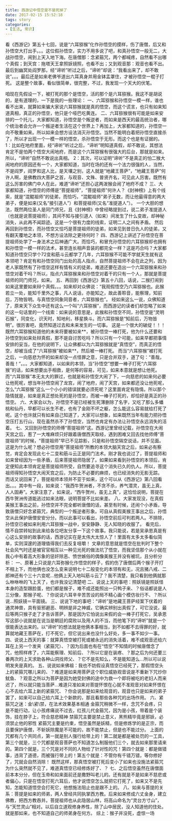 ```yaml
---
title: 西游记中悟空是不是死掉了
date: 2017-02-15 15:52:18
tags: story
categories:
- [生活, 常识]
---
```

看《西游记》第五十七回，说是“六耳猕猴”化作孙悟空的摸样，伤了唐僧，后又和孙悟空大打出手。。。这位假孙悟空，实力不用多说了吧，和真孙悟空一般无二，大战孙悟空，闹到上天入地下海。在唐僧那：念紧箍咒，两个都喊疼，自然看不出哪个真假；到天宫：拖塔天王拿照妖镜照，也看不出；又到观音那：观音也看不出。最后到幽冥处阎罗那，经“谛听”听过之后，“谛听”却说：“我看出来了，却不敢说”。。。最后还是如来老佛爷道出六耳真身并用金钵盂罩住，才被孙悟空一棍子打死。
这是整个故事，看似很简单，很完整，不过，我发现一个天大的伏笔。
<!--more-->
咱现在先假设一下，被打死的那个是悟空，活的那个是六耳猕猴。我这不是胡说的，是有道理的，一下是我的一些理论：
一、六耳猕猴和孙悟空一模一样，谁也看不出来，就算如来骗大家说六耳猕猴就是真的悟空，而这个谎言，也只有如来知道真相，真正的孙悟空，他只是个哑巴吃黄连。
二、六耳猕猴很有可能是如来安排的一个托儿，大家都知道，孙悟空是个叛逆者，而如来是西天的最高统治者，哪个统治者会允许一个叛逆者生活在这个世界上？再加上，大家都知道的，孙悟空一向不敬重如来。所以如来会想方设法消灭孙悟空。当然不能明白着把孙悟空直接杀了，所以才出现一个一模一样的悟空，杀孙悟空于无形。而这个也是有证据的。
1：比如在地府里面，经“谛听”听过之后，“谛听”明知道真假，却不敢说，其想法肯定不是怕两个悟空大闹地府，而是这个六耳猕猴有很强大的后台，那就是如来。所以，“谛听”自然不敢说出真相。
2：其次，可以证明“谛听”不是真正的怕二猴大闹地府的原因还有一个，大家都知道，当时在场的还有一个法力很强的人，当然，不是阎罗，阎罗和这人比，是天壤之别，这人就是“地藏王菩萨”，“地藏王菩萨”何许人啊，是佛教四大菩萨之首，与观音、文殊、普贤齐名，可见此人厉害。既然有这么厉害的佛门中人在此，难道“谛听”还担心这两泼猴会闹了地府不成？
三、大家都知道，孙悟空的师傅是“菩提祖师”，“菩提祖师”何许人？《封神榜》上有个线索，就是“混鲲祖师”的徒弟，而恰巧，“混鲲祖师”弟子无数，而让他最得意的两大弟子，便是如来(又名“接引道人”）和菩提祖师(又名“准提道人”）。
一个大胆的想法，既然两位圣人是同门师兄，且《封神榜》中曾经略提到过，说二弟子准提道人（也就是说菩提祖师），其间不知与接引道人（如来）间发生了什么变故，却神秘消失，从此再不闻踪迹。这是一个很有力度的线索，证明二人之间有矛盾。
然后再回到孙悟空，而孙悟空又恰巧是菩提祖师的徒弟，如来见到昔日仇人的徒弟，又有翻天覆地之本领，不想方设法除之更待何时？
四、西游记上讲述了孙悟空在菩提祖师处学了一身法术之后神通广大。而恰巧，和冒充孙悟空的六耳猕猴却也拥有和孙悟空一模一样的法术，甚至连长相声音装的都完全一样？这是巧合吗？大家都知道孙悟空只学个72变和筋斗云都学了几年，六耳猕猴不可能不学就天生就有这本领吧？肯定有和孙悟空同门出处的高人指点，自然菩提祖师不会在此之列，因为老人家既然有了孙悟空这样有情有义的徒弟，难道还要在造出一个六耳猕猴来和孙悟空对着干吗？所以，指点六耳猕猴来和孙悟空对着干的只有一个人，那就是菩提祖师的同门师兄，如来。
五、再回到《西游记》第五十八回，话说，二猴打闹到如来这里要如来辩个真假。。。如来却对众佛说：“我观假悟空乃六耳猕猴也。此猴若立一处，能知千里外之事，凡人说话，亦能知之，故此善聆音，能察理，知前后，万物皆明。与真悟空同象同音者，六耳猕猴也”。
经如来这么一说，众佛知道了，原来天下众生中还有这么一个叫“六耳猕猴”，而西游记的读者们却忽略了如来的这一句话里的一个线索：如来说的意思是，此猴和孙悟空不同，孙悟空是“灵明石猴”，同变化，识天时，知地利，移星换斗。而六耳猕猴是“知前后，万物皆明”。很厉害吧，竟然知道过去和未来发生的一切事。
这是一个很大的破绽！！！既然六耳猕猴知道他的未来将要被如来**，被孙悟空一棒打死，他为什么还要和孙悟空到如来处辩真假，那不是自讨苦吃吗？所以只有一个可能，如来早都把事情安排的妥当，在他的说明下，让众佛都以为六耳猕猴就是“真悟空”，而真正的悟空，却被当成了“六耳猕猴”被如来**，然后被一棒打死。
而当“六耳猕猴”被打死之后，一向慈悲为怀的如来却没一点怪罪之意，只是合并双手，道了句：“善哉，善哉！”。。。大家都知道，以如来的本领，当“孙悟空”想要一棒子打死“六耳猕猴”的话，如来想要出手相救，是何等的容易，可见，如来本意就是想让他死。而“六耳猕猴”本无太大的罪过，也就是和孙悟空大闹了下，一向慈悲的如来何必要让他死呢，想当年孙悟空闹了龙宫，闹了地府，闹了天宫，如来都还没让他死呢，怎么“六耳猕猴”这么一个小小的错误就要必须死呢？这里面肯定有隐情。所以那个隐情就是，如来是真正想处死的是孙悟空，而被一棒子打死的，却恰好是真正的孙悟空。
六、大家会以为，孙悟空不是已经被生死薄删除了名字，又吃了那么多蟠桃和仙丹，早都可以长生不老，也有了金刚不坏之躯，怎么能这么容易就给打死了呢。这个也许就只有如来自己知道了，大家可以想象，如来既然当年有能力把孙悟空压打五行山，现在虽然杀不了孙悟空，当然也肯定有办法让孙悟空永远消失的活着。
七、又回到孙悟空的师傅“菩提祖师”这。西游记里曾经记载，孙悟空在大闹天宫之后，惹了一大堆麻烦只好跟着唐僧西天取经，遇到困难又回去找他师傅“菩提祖师”的时候，“菩提祖师”早已不见踪影，只是和孙悟空隔空说话，并不见面。这是为什么呢？想必孙悟空用“菩提祖师”所教的本领大脑天宫之后，如来必有察觉，肯定会发现此七十二变和筋斗云正是同门法术。刚才我也说过了，菩提祖师和如来曾经因为一些矛盾，后来菩提祖师隐居了。如果如来看到孙悟空的本领后，肯定便知此本领肯定是菩提祖师所受，自然要追寻这个消失已久的仇人。所以，菩提祖师得知孙悟空大闹天宫之后，为防止不必要的麻烦，也已经消失的无影无踪。
而话又说回来了，菩提祖师本领并不亚于如来，这个可以从《西游记》第八回看出。。。其中有一段，如来说：“我西牛贺洲者，不贪不杀，养气潜灵，虽无上真，人人固寿”。大家注意了，如来说，“西牛贺州，虽无上真”，这恰恰说明，菩提在西牛贺洲传道能逃过如来法眼，说明菩提不比如来差。 
八、大家发现没，在真假美猴王事出之前，孙悟空并不完全都听唐僧的话，甚至有时候，还闹个小矛盾，导致唐僧只好念紧箍咒，典型的一个叛逆者形象。可自从真假美猴王事出之后，孙悟空从此保护唐僧安安分分。而以此事可以看出，孙悟空前后可判若两人。不排除，孙悟空已被如来利用六耳猕猴一战中，安安静静、无人知晓的收服了。
看完后，情不自禁转帖到此来给各位吧友分享一下这个故事。我只能说，若是吴承恩真是有心这么安排的故事的话，西游记实在是太伟大太惊人了！里面有太多太多看似简单，实则深邃的道理值得我们去反复咀嚼！
文章的意思就是悟空在批判时下整个社会风气时还是被官官相互以一种见光死的做法坑了悟空，而我坚信那个从小就在我心中有着高大形象的惩奸除恶、愤世嫉俗的偶像美猴王并没有被坑，且分析分析：
一、原著上只说是六耳弥猴化作悟空的样子，假的伤了唐僧后两个猴子开打不相上下，而他俩也没怎么变来说明七十二般变化的本领有和无，况且猪八戒、二郎神还有个三十六变呢…他俩上天入地叫筋斗云了？我不清楚，我只看到他俩就那么咻咻咻的飞上天了，也许我没记清楚吧
二、说说上天的事吧：照妖镜是照妖怪本身的造型跟脸蛋，他们都是猴子，难不成还能照出一只鸭子来、？俗话都说是人三分像，那猴子呢、？你说说六耳辛辛苦苦设的局不精心画个模仿妆行不、？所以说…照妖镜＝平面镜。
三、说说下地的事吧：“谛听”是地藏王菩萨经案下伏着的通灵神兽，具有驱邪避恶、明辨是非之神威，它确实辨别出真假了，可它没说，最后等两只猴子走了才告诉菩萨，那是因为它怕说出来假的会一棒子打死它，吴承恩写这部小说就是在说当是朝廷的腐败以及用人的不当，而他笔下的“谛听”就是一个很能表达出来的。以“谛听”的想法就是他俩本事相当，到不如都不去得罪的好，就算就地藏王菩萨在，打不死它，但它说出来也没什么好处，多一事不如少一事。
四、说说上西天的事：就算真悟空被打死或被永远的消失活着，难不成观音还给六耳在上另一个发夹（紧箍咒）、？因为后面也有在“悟空”不知情的时候唐僧念了咒，他照样疼了，六耳能察理、知前后、？所以它是在装疼、？那之后为何还要三番两次的上天求助各种山洞找师父、？它不是先知么，不是能知道么…所以可以说明发夹是真的。
五、说说如来佛祖：我也不妨假设真悟空已经死了，那假悟空头上的紧箍咒哪儿来的、？难道是如来用菩萨这个职位威胁观音说是不重新下咒炒你鱿鱼、？观音之所以为菩萨是因为她受封佛的途中为救一个即将被吃的老妇人而来迟了，所以就只能当菩萨…难道只准如来对菩提怀恨在心就不准观音对如来怀恨在心不去给六耳上新的紧箍咒、？你会说那是如来给观音的，观音也只是如来的弟子罢了，如来可以自己给六耳上个新款的，那且看那些各种咒的出场作用。
六、紧箍咒之迷：金\紧\禁，在法术效果基本相通
金箍咒稍微不一样，念咒不会疼，只是不能行动，让小孩疼痛说不过去，红孩儿代金箍咒，因为是小孩，带着是个装饰，挂在脖子上，符合慈悲精神
禁箍咒主要是禁止意义，黑熊精毕竟是邪妖，必须禁止他的邪性
紧箍咒主要是约束，悟空虽然是妖精，但是修炼学的是正宗，而且要保护唐僧，不斩妖除魔是不可能的，故不能禁止，但是也不能过分。
上面的咒都有几个共同点，第一就是别人强行给带上的！第二就是都是被处罚的一工具，第三个就是，三个咒都是观音菩萨也不知道怎么制服他们三个，就去如来那里请来的。第四个就是，三个咒是对不同的人物给了针对性的咒！第四个就是：都是做错事，违背了道德，而被强行带上的！第五个就是：不管你有千错万错，等你修好了，咒就会自然消除！
既然这样，那真悟空被打死后变小了如来也没施法紧箍咒为什么突然就不见了，难道真悟空已经修炼好了、？
七、之后悟空虽然在唐僧面前本本分分，但在玉帝和如来面前还是撒野叫老儿的。还有就是不是如来不慈悲或者偏心，只是在悟空打死六耳后，他才说悟空怎么就把它打死了，如来又不是先知，怎能知道悟空会打死它，他想施法阻止也是跟不上的。
八、如来与菩提的关系：菩提是如来的师弟，两人曾经共同执掌西方教。后来如来修成六丈金身，建立佛教，把西方教吞并。菩提祖师也从此隐居山林，将高山命名为“灵台方寸山”，与“天竺灵山”相对。以后自立道观修身养性，除了山中居民，没人知道他的住处。就是那如来，也不知道自己的师弟身在何方。
综上：猴子并没死，虚惊一场
